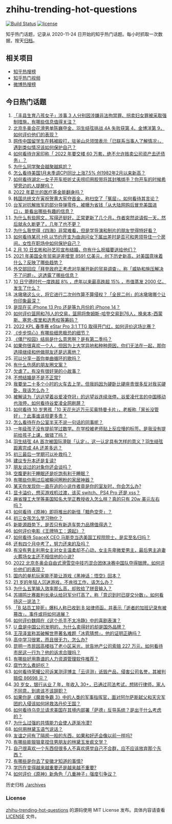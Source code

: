 # zhihu-trending-hot-questions

[![Build Status](https://github.com/justjavac/zhihu-trending-hot-questions/workflows/ci/badge.svg?branch=master)](https://github.com/justjavac/zhihu-trending-hot-questions/actions)
[![license](https://img.shields.io/github/license/justjavac/zhihu-trending-hot-questions)](https://github.com/justjavac/zhihu-trending-hot-questions/blob/master/LICENSE)

知乎热门话题，记录从 2020-11-24 日开始的知乎热门话题。每小时抓取一次数据，按天[归档](./archives)。

## 相关项目

- [知乎热搜榜](https://github.com/justjavac/zhihu-trending-top-search)
- [知乎热门视频](https://github.com/justjavac/zhihu-trending-hot-video)
- [微博热搜榜](https://github.com/justjavac/weibo-trending-hot-search)

## 今日热门话题

<!-- BEGIN -->
<!-- 最后更新时间 Fri Feb 11 2022 06:16:01 GMT+0800 (China Standard Time) -->

1. [「丰县生育八孩女子」涉事 3 人分别因涉嫌非法拘禁罪、拐卖妇女罪被采取强制措施，有哪些信息值得关注？](https://www.zhihu.com/question/515815127)
1. [北京冬奥会花滑男单陈巍夺金，羽生结弦挑战 4A 失败获第 4，金博洋第 9，如何评价他们的表现？](https://www.zhihu.com/question/515709985)
1. [网传中国留学生在韩被殴打，驻釜山总领馆表示「已联系当事人了解情况」，遇到类似情况该如何保护自己？](https://www.zhihu.com/question/515797504)
1. [如何看待许家印称「 2022 年要交楼 60 万套，绝不允许贱卖公司资产去还债务」？](https://www.zhihu.com/question/515599568)
1. [为什么同学聚会越聚越尴尬？](https://www.zhihu.com/question/20036820)
1. [怎么看待美国1月未季调CPI同比上涨7.5% 创1982年2月以来新高？](https://www.zhihu.com/question/515833486)
1. [如何看待湖北一女子开车拒听丈夫唠叨用胶带将其封嘴绑手？你开车的时候希望旁边的人提醒吗？](https://www.zhihu.com/question/515702470)
1. [2022 年葛兰的医疗基金能翻身吗？](https://www.zhihu.com/question/515535923)
1. [韩国总统文在寅祝贺黄大宪夺首金，称扫空了「冤屈」，如何看待其言论？](https://www.zhihu.com/question/515710866)
1. [台军对抗解放军的部分导弹零件，被曝为省钱「从大陆网购后冒充美国进口」，能看出哪些有趣的信息？](https://www.zhihu.com/question/515718675)
1. [为什么有些网文，写得还挺好，正常更新了几个月，作者突然说请假一天，然后就永久断更了，几年了也不更？](https://www.zhihu.com/question/514396928)
1. [为什么我觉得《四海》非常难看，但是学导演和制片的朋友觉得特好看？](https://www.zhihu.com/question/514697708)
1. [如何看待某司 HR 以节约开支为由询问女下属出差时是否可和男领导住一个房间，女性在职场中如何保护自己？](https://www.zhihu.com/question/515729861)
1. [2 月 10 日玄彬和孙艺珍宣布结婚，你有什么祝福要送给他们？](https://www.zhihu.com/question/515819889)
1. [2021 年美国全年贸易逆差增至 8591 亿美元，创下历史新高，对美国意味着什么？反映了哪些趋势？](https://www.zhihu.com/question/515562496)
1. [外交部回应「拜登政府正考虑对华展开新的贸易调查」，称「威胁和施压解决不了问题」，这透露了哪些信息？](https://www.zhihu.com/question/515776309)
1. [10 日宁德时代一度跌超 8% ，虎年以来最高跌超 15% ，市值蒸发 2000 亿，发生了什么？](https://www.zhihu.com/question/515767638)
1. [冰墩墩这么火，将它进行二次创作算不算侵权？「全民二创」的冰墩墩哪个让你印象最深？](https://www.zhihu.com/question/515388930)
1. [是现在买 iPhone 13 Pro 还是等九月份的 iPhone 14？](https://www.zhihu.com/question/509681741)
1. [如何评价篮网和76人的交易，篮网将詹姆斯-哈登交易到76人，换来本-西蒙斯、塞思-库里和选秀权等筹码？](https://www.zhihu.com/question/515893485)
1. [2022 KPL 春季赛 eStar Pro 3:1 TTG 取得开门红，如何评价这场比赛？](https://www.zhihu.com/question/515561918)
1. [《步步惊心》有哪些细思极恐的细节？](https://www.zhihu.com/question/284545913)
1. [《僵尸校园》结局是什么意思啊？是有第二季吗？](https://www.zhihu.com/question/513953542)
1. [如果你很喜欢一个人，但因为上大学异地和种种原因，你们无法在一起，那你选择继续和他做朋友还是远离他？](https://www.zhihu.com/question/515754401)
1. [可以分享一首你单曲循环的歌吗？](https://www.zhihu.com/question/515095706)
1. [有什么伤感的朋友圈文案？](https://www.zhihu.com/question/508866003)
1. [欠虐了，有没有很好哭的小故事？](https://www.zhihu.com/question/508757469)
1. [不想结婚是不是不正常?](https://www.zhihu.com/question/513429433)
1. [我要坐二十多个小时的火车去上学，但我妈因为硬卧比硬座贵很多反对我买硬卧，我该怎么办？](https://www.zhihu.com/question/515434712)
1. [被解读为「远远望着谷爱凌夺冠」的远望谷连续涨停，谷爱凌代言的中国移动也涨停，如何看待谷爱凌全网刷屏？](https://www.zhihu.com/question/515558366)
1. [如何看待 10 岁男孩「10 天花光近万元买奥特曼卡片」，老板称「家长没管好」？此事谁该担更多责？](https://www.zhihu.com/question/515519287)
1. [怎么看待在办公室半天不说一句话的同事呢？](https://www.zhihu.com/question/402923186)
1. [一年级孩子没有提前学过数学。在学校被老师贴上反应慢的标签。是我没有提前给孩子上课，做错了吗？](https://www.zhihu.com/question/503355966)
1. [羽生结弦 4A 首次被国际滑联「认定」，这一认定具有怎样的意义？羽生结弦距离完成 4A 还差多远？](https://www.zhihu.com/question/515755839)
1. [初三最后一学期可以补救吗？](https://www.zhihu.com/question/515692015)
1. [建议专升本还是复读?](https://www.zhihu.com/question/514896715)
1. [朋友谈过的对象你还会谈吗？](https://www.zhihu.com/question/511885980)
1. [空腹更利于睡眠还是吃饱有利于睡眠？](https://www.zhihu.com/question/27063190)
1. [有哪些你用过后被瞬间圈粉的家居神器？](https://www.zhihu.com/question/400382528)
1. [某天你发现你一直在追的小说作者竟是你的室友时，你会怎么办?](https://www.zhihu.com/question/513932440)
1. [显卡溢价，想买游戏机过渡，该买 switch、PS4 Pro 还是 xss？](https://www.zhihu.com/question/513284460)
1. [麻省理工大学等美国知名大学正教授收入怎么样？真的只有 20w 美元左右吗？](https://www.zhihu.com/question/515608700)
1. [如何看待《原神》即将推出的新怪「黯色空壳」？](https://www.zhihu.com/question/515610375)
1. [初三女孩怎么学习物化？](https://www.zhihu.com/question/514595882)
1. [新能源趋势下，是否只有新造车势力品牌值得选？](https://www.zhihu.com/question/515328399)
1. [如何评价电影《王牌特工：源起》？](https://www.zhihu.com/question/392097673)
1. [如何看待 SpaceX CEO 马斯克当选美国工程院院士，是实至名归吗？](https://www.zhihu.com/question/515719801)
1. [还有四个月中考了，努力还来的及吗？](https://www.zhihu.com/question/515612769)
1. [有没有男主利用女主对女主温柔却不心动，女主先卑微爱男主，最后男主追妻火葬场女主还不相信他的小说?](https://www.zhihu.com/question/470073682)
1. [2022 北京冬奥会自由式滑雪空中技巧混合团体决赛中国队夺得银牌，如何评价他们的表现？](https://www.zhihu.com/question/515807547)
1. [国内的单机玩家能不能让游戏《黑神话：悟空》回本？](https://www.zhihu.com/question/511607873)
1. [21 岁的年轻人沉迷游戏，不肯找工作，该怎么办？](https://www.zhihu.com/question/515371139)
1. [为什么五笔输入效率那么高，却败给了拼音输入？](https://www.zhihu.com/question/513090439)
1. [苏翊鸣比赛裁判长承认给冠军分打高了，称「意识到时已提交分数」，如何看待这一说法？](https://www.zhihu.com/question/515716997)
1. [「B 站员工猝死」爆料人称已收到 B 站律师函，并表示「逝者的加班记录有被篡改」，事件或将如何进展？](https://www.zhihu.com/question/515615650)
1. [如何评价魏翔在《这个杀手不太冷静》中的喜剧表演？](https://www.zhihu.com/question/514094493)
1. [U 盘是中国公司发明的，为什么卖得好的却是国外品牌？](https://www.zhihu.com/question/485255753)
1. [王茂泽宣称其破解世界著名难题「冰雹猜想」，他的证明正确吗？](https://www.zhihu.com/question/514816775)
1. [高中学习很累，而且很无力，怎么办?](https://www.zhihu.com/question/515560062)
1. [昆明一市民因高楼挡了老小区采光，状告地产公司索赔 227 万元，如何看待市民这一行为？他的诉求合理吗？](https://www.zhihu.com/question/515566049)
1. [有哪些好用靠谱的人力资源管理软件推荐？](https://www.zhihu.com/question/20270750)
1. [腐竹怎么煮好吃？](https://www.zhihu.com/question/290272289)
1. [如何看待荣耀公司诉某测评博主「云评测」诋毁产品，侵害公司名誉，其被判赔偿 86698 元？](https://www.zhihu.com/question/515592221)
1. [30 岁女，银行从业 7 年，年收入 30+，已通过司法考试，想转行律师，家人不同意，到底该不该辞职？](https://www.zhihu.com/question/515455236)
1. [如果你是《魔兽争霸 3》中的人类的军事指挥官，面对阿尔萨斯弑父和天灾军团的入侵该如何拯救洛丹伦王国？](https://www.zhihu.com/question/511601559)
1. [如何看待乌克兰请求美国在其境内部署「萨德」反导系统？是出于什么考虑的？](https://www.zhihu.com/question/515476075)
1. [为什么过强的共情能力会使人逐渐冷漠?](https://www.zhihu.com/question/442989420)
1. [如何用林黛玉语气说话？](https://www.zhihu.com/question/477437160)
1. [友谊之间有了隔阂一般的东西，如果和好还会像以前一样吗?](https://www.zhihu.com/question/513250283)
1. [有哪些能狠狠拿捏住男朋友的林黛玉发疯文学？](https://www.zhihu.com/question/515066903)
1. [自己很喜欢一个东西但很多人不喜欢感觉自己不合群，应不应该放弃那个东西？](https://www.zhihu.com/question/514824222)
1. [有哪些是你去了安徽才知道的事情?](https://www.zhihu.com/question/342694384)
1. [学历在变得越来越重要还是越来越不重要?](https://www.zhihu.com/question/514731802)
1. [如何评价《原神》新角色「八重神子」强度引争议？](https://www.zhihu.com/question/515350707)

<!-- END -->

历史归档 [./archives](./archives)

### License

[zhihu-trending-hot-questions](https://github.com/justjavac/zhihu-trending-hot-questions)
的源码使用 MIT License 发布。具体内容请查看 [LICENSE](./LICENSE) 文件。
